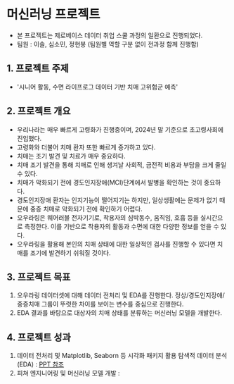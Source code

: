 # 머신러닝 프로젝트
- 본 프로젝트는 제로베이스 데이터 취업 스쿨 과정의 일환으로 진행되었다.
- 팀원 : 이솔, 심소민, 정현봉 (팀원별 역할 구분 없이 전과정 함께 진행함)

## 1. 프로젝트 주제
- '시니어 활동, 수면 라이프로그 데이터 기반 치매 고위험군 예측' 

## 2. 프로젝트 개요
- 우리나라는 매우 빠르게 고령화가 진행중이며, 2024년 말 기준으로 초고령사회에 진입했다.
- 고령화와 더불어 치매 환자 또한 빠르게 증가하고 있다.
- 치매는 조기 발견 및 치료가 매우 중요하다.
- 치매 조기 발견을 통해 치매로 인해 생겨날 사회적, 금전적 비용과 부담을 크게 줄일 수 있다. 
- 치매가 악화되기 전에 경도인지장애(MCI)단계에서 발병을 확인하는 것이 중요하다.
- 경도인지장애 환자는 인지기능이 떨어지기는 하지만, 일상생활에는 문제가 없기 때문에 중증 치매로 악화되기 전에 확인하기 어렵다.
- 오우라링은 웨어러블 전자기기로, 착용자의 심박동수, 움직임, 호흡 등을 실시간으로 측정한다. 이를 기반으로 착용자의 활동과 수면에 대한 다양한 정보를 얻을 수 있다.
- 오우라링을 활용해 본인의 치매 상태에 대한 일상적인 검사를 진행할 수 있다면 치매를 조기에 발견하기 쉬워질 것이다.

## 3. 프로젝트 목표
1. 오우라링 데이터셋에 대해 데이터 전처리 및 EDA를 진행한다. 정상/경도인지장애/중증치매 그룹이 뚜렷한 차이를 보이는 변수를 중심으로 진행한다. 
2. EDA 결과를 바탕으로 대상자의 치매 상태를 분류하는 머신러닝 모델을 개발한다.

## 4. 프로젝트 성과
1. 데이터 전처리 및 Matplotlib, Seaborn 등 시각화 패키지 활용 탐색적 데이터 분석(EDA) : [PPT 참조](https://github.com/data-weaverss/dementia-risk-classifier/blob/main/%EC%8B%9C%EB%8B%88%EC%96%B4%20%ED%99%9C%EB%8F%99%EC%88%98%EB%A9%B4%20%EB%9D%BC%EC%9D%B4%ED%94%84%EB%A1%9C%EA%B7%B8%20%EB%8D%B0%EC%9D%B4%ED%84%B0%20%EA%B8%B0%EB%B0%98%20%EC%B9%98%EB%A7%A4%20%EA%B3%A0%EC%9C%84%ED%97%98%EA%B5%B0%20%EC%98%88%EC%B8%A1.pdf)
2. 피쳐 엔지니어링 및 머신러닝 모델 개발 : 

   


